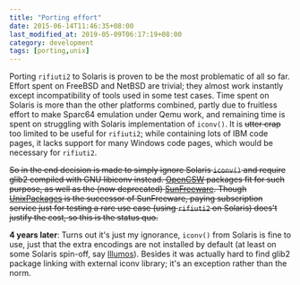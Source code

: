 ```yaml
---
title: "Porting effort"
date: 2015-06-14T11:46:35+08:00
last_modified_at: 2019-05-09T06:17:19+08:00
category: development
tags: [porting,unix]
---
```


Porting `rifiuti2` to Solaris is proven to be the most problematic
of all so far.  Effort spent on FreeBSD and NetBSD are trivial; they
almost work instantly except incompatibility of tools used in some
test cases. Time spent on Solaris is more than the other platforms
combined, partly due to fruitless effort to make Sparc64 emulation
under Qemu work, and remaining time is spent on struggling with Solaris
implementation of `iconv()`. It is ~~utter crap~~ too limited to be
useful for `rifiuti2`; while containing lots of IBM code pages, it
lacks support for many Windows code pages, which would be necessary
for `rifiuti2`.

<del>So in the end decision is made to simply ignore Solaris `iconv()`
and require glib2 compiled with GNU libiconv instead. [OpenCSW][2]
packages fit for such purpose, as well as the (now deprecated)
[SunFreeware][3]. Though [UnixPackages][4] is the successor
of SunFreeware, paying subscription service just for testing a rare
use case (using `rifiuti2` on Solaris) does&apos;t justify the cost,
so this is the status quo.</del>

**4 years later**: Turns out it's just my ignorance, `iconv()` from
Solaris is fine to use, just that the extra encodings are not installed
by default (at least on some Solaris spin-off, say [Illumos][5]). Besides
it was actually hard to find glib2 package linking with external iconv
library; it's an exception rather than the norm.

[1]: http://opensxce.org/
[2]: https://www.opencsw.org/
[3]: https://www.sunfreeware.com/
[4]: https://unixpackages.com/
[5]: https://illumos.org/
